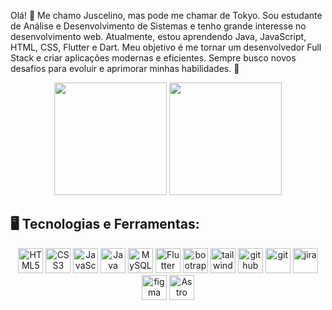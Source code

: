 Olá! 👋 Me chamo Juscelino, mas pode me chamar de Tokyo. Sou estudante de Análise e Desenvolvimento de Sistemas e tenho grande interesse no desenvolvimento web. Atualmente, estou aprendendo Java, JavaScript, HTML, CSS, Flutter e Dart. Meu objetivo é me tornar um desenvolvedor Full Stack e criar aplicações modernas e eficientes. Sempre busco novos desafios para evoluir e aprimorar minhas habilidades. 🚀

<div align="center">
  <img src="https://github-readme-stats.vercel.app/api?username=TOKYOSXR&show_icons=true&theme=tokyonight" height="180">
  <img src="https://github-readme-stats.vercel.app/api/top-langs/?username=TOKYOSXR&layout=compact&theme=tokyonigth" height="180">
</div>


## 🖥️ Tecnologias e Ferramentas: 
<div align="center">
<img src="https://cdn.jsdelivr.net/gh/devicons/devicon/icons/html5/html5-original.svg" alt="HTML5" width="40" height="40"/>
<img src="https://cdn.jsdelivr.net/gh/devicons/devicon/icons/css3/css3-original.svg" alt="CSS3" width="40" height="40"/>
<img src="https://cdn.jsdelivr.net/gh/devicons/devicon/icons/javascript/javascript-original.svg" alt="JavaScript" width="40" height="40"/>
<img src="https://cdn.jsdelivr.net/gh/devicons/devicon/icons/java/java-original.svg" alt="Java" width="40" height="40"/>
<img src="https://cdn.jsdelivr.net/gh/devicons/devicon/icons/mysql/mysql-original.svg" alt="MySQL" width="40" height="40"/>
<img src="https://cdn.jsdelivr.net/gh/devicons/devicon/icons/flutter/flutter-original.svg" alt="Flutter" width="40" height="40"/>
<img src="https://cdn.jsdelivr.net/gh/devicons/devicon@latest/icons/bootstrap/bootstrap-original.svg" alt="bootrap" width="40" height="40"/>
<img src="https://cdn.jsdelivr.net/gh/devicons/devicon@latest/icons/tailwindcss/tailwindcss-original.svg" alt="tailwinds" width="40" height="40"/>
<img src="https://cdn.jsdelivr.net/gh/devicons/devicon@latest/icons/github/github-original.svg" alt="github" width="40" height="40" />
<img src="https://cdn.jsdelivr.net/gh/devicons/devicon@latest/icons/git/git-original.svg" alt="git" width="40" height="40" />
<img src="https://cdn.jsdelivr.net/gh/devicons/devicon@latest/icons/jira/jira-original.svg" alt="jira" width="40" height="40" />
<img src="https://cdn.jsdelivr.net/gh/devicons/devicon@latest/icons/figma/figma-original.svg" alt="figma" width="40" height="40" />
<img src="https://cdn.jsdelivr.net/gh/devicons/devicon@latest/icons/astro/astro-original.svg" alt="Astro" width="40" height="40" />
          
</div>

